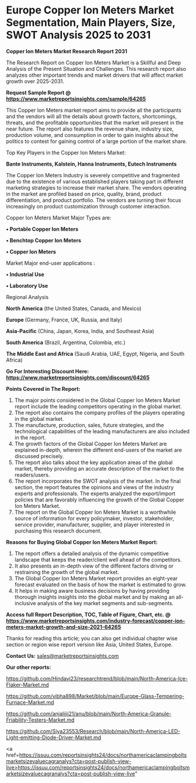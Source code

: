# Europe Copper Ion Meters Market Segmentation, Main Players, Size, SWOT Analysis 2025 to 2031

<strong>Copper Ion Meters Market Research Report 2031</strong>

The Research Report on Copper Ion Meters Market is a Skillful and Deep Analysis of the Present Situation and Challenges. This research report also analyzes other important trends and market drivers that will affect market growth over 2025-2031.

<strong>Request Sample Report @ <a href=https://www.marketreportsinsights.com/sample/64265>https://www.marketreportsinsights.com/sample/64265</a></strong>

This Copper Ion Meters market report aims to provide all the participants and the vendors will all the details about growth factors, shortcomings, threats, and the profitable opportunities that the market will present in the near future. The report also features the revenue share, industry size, production volume, and consumption in order to gain insights about the politics to contest for gaining control of a large portion of the market share.

Top Key Players in the Copper Ion Meters Market:

<strong>Bante Instruments, Kalstein, Hanna Instruments, Eutech Instruments</strong>

The Copper Ion Meters Industry is severely competitive and fragmented due to the existence of various established players taking part in different marketing strategies to increase their market share. The vendors operating in the market are profiled based on price, quality, brand, product differentiation, and product portfolio. The vendors are turning their focus increasingly on product customization through customer interaction.

Copper Ion Meters Market Major Types are:

<strong>• Portable Copper Ion Meters

• Benchtop Copper Ion Meters

• Copper Ion Meters</strong>

Market Major end-user applications :

<strong>• Industrial Use

• Laboratory Use</strong>

Regional Analysis

</u><strong><b>North America</b></strong> (the United States, Canada, and Mexico)

<strong><b>Europe </b></strong>(Germany, France, UK, Russia, and Italy)

<strong><b>Asia-Pacific</b></strong> (China, Japan, Korea, India, and Southeast Asia)

<strong><b>South America</b></strong> (Brazil, Argentina, Colombia, etc.)

<strong><b>The Middle East and Africa</b></strong> (Saudi Arabia, UAE, Egypt, Nigeria, and South Africa)

<strong>Go For Interesting Discount Here: <a href=https://www.marketreportsinsights.com/discount/64265>https://www.marketreportsinsights.com/discount/64265</a></strong>

<strong>Points Covered in The Report:</strong>
<ol>
  <li>The major points considered in the Global Copper Ion Meters Market report include the leading competitors operating in the global market.</li>
  <li>The report also contains the company profiles of the players operating in the global market.</li>
  <li>The manufacture, production, sales, future strategies, and the technological capabilities of the leading manufacturers are also included in the report.</li>
  <li>The growth factors of the Global Copper Ion Meters Market are explained in-depth, wherein the different end-users of the market are discussed precisely.</li>
  <li>The report also talks about the key application areas of the global market, thereby providing an accurate description of the market to the readers/users.</li>
  <li>The report incorporates the SWOT analysis of the market. In the final section, the report features the opinions and views of the industry experts and professionals. The experts analyzed the export/import policies that are favorably influencing the growth of the Global Copper Ion Meters Market.</li>
  <li>The report on the Global Copper Ion Meters Market is a worthwhile source of information for every policymaker, investor, stakeholder, service provider, manufacturer, supplier, and player interested in purchasing this research document.</li>
</ol>
<strong>Reasons for Buying Global Copper Ion Meters Market Report:</strong>

<ol>
  <li>The report offers a detailed analysis of the dynamic competitive landscape that keeps the reader/client well ahead of the competitors.</li>
  <li>It also presents an in-depth view of the different factors driving or restraining the growth of the global market.</li>
  <li>The Global Copper Ion Meters Market report provides an eight-year forecast evaluated on the basis of how the market is estimated to grow.</li>
  <li>It helps in making aware business decisions by having providing thorough insights insights into the global market and by making an all-inclusive analysis of the key market segments and sub-segments.</li>
</ol>
<strong>Access full Report Description, TOC, Table of Figure, Chart, etc. @ <a href=https://www.marketreportsinsights.com/industry-forecast/copper-ion-meters-market-growth-and-size-2021-64265>https://www.marketreportsinsights.com/industry-forecast/copper-ion-meters-market-growth-and-size-2021-64265</a></strong>


Thanks for reading this article; you can also get individual chapter wise section or region wise report version like Asia, United States, Europe.

<strong>Contact Us:</strong>
sales@marketreportsinsights.com

<strong>Our other reports:</strong>

<a href=https://github.com/Hindavi23/researchtrend/blob/main/North-America-Ice-Flaker-Market.md>https://github.com/Hindavi23/researchtrend/blob/main/North-America-Ice-Flaker-Market.md</a>

<a href=https://github.com/vibha898/Market/blob/main/Europe-Glass-Tempering-Furnace-Market.md>https://github.com/vibha898/Market/blob/main/Europe-Glass-Tempering-Furnace-Market.md</a>

<a href=https://github.com/anjaliiii21/anu/blob/main/North-America-Granule-Friability-Testers-Market.md>https://github.com/anjaliiii21/anu/blob/main/North-America-Granule-Friability-Testers-Market.md</a>

<a href=https://github.com/Siya23553/Research/blob/main/North-America-LED-Light-emitting-Diode-Driver-Market.md>https://github.com/Siya23553/Research/blob/main/North-America-LED-Light-emitting-Diode-Driver-Market.md</a>

<a href=https://issuu.com/reportsinsights24/docs/northamericaclampingboltsmarketsizevaluecagranalys?cta=post-publish-view-live>https://issuu.com/reportsinsights24/docs/northamericaclampingboltsmarketsizevaluecagranalys?cta=post-publish-view-live</a>"
